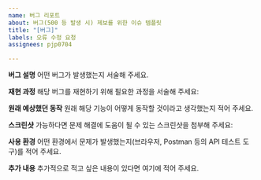 ```yaml
---
name: 버그 리포트
about: 버그(500 등 발생 시) 제보를 위한 이슈 템플릿
title: "[버그]"
labels: 오류 수정 요청
assignees: pjp0704

---
```


**버그 설명**
어떤 버그가 발생했는지 서술해 주세요.

**재현 과정**
해당 버그를 재현하기 위해 필요한 과정을 서술해 주세요:

**원래 예상했던 동작**
원래 해당 기능이 어떻게 동작할 것이라고 생각했는지 적어 주세요.

**스크린샷**
가능하다면 문제 해결에 도움이 될 수 있는 스크린샷을 첨부해 주세요:

**사용 환경**
어떤 환경에서 문제가 발생했는지(브라우저, Postman 등의 API 테스트 도구)를 적어 주세요.

**추가 내용**
추가적으로 적고 싶은 내용이 있다면 여기에 적어 주세요.
